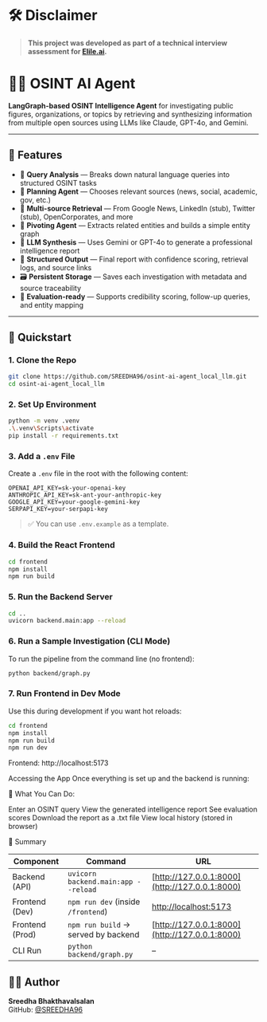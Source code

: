 # 🛠️ Disclaimer

> **This project was developed as part of a technical interview assessment for [Elile.ai](https://elile.ai).**  

# 🕵️‍♂️ OSINT AI Agent

**LangGraph-based OSINT Intelligence Agent** for investigating public figures, organizations, or topics by retrieving and synthesizing information from multiple open sources using LLMs like Claude, GPT-4o, and Gemini.

---

## 📌 Features

- 🔎 **Query Analysis** — Breaks down natural language queries into structured OSINT tasks  
- 🧭 **Planning Agent** — Chooses relevant sources (news, social, academic, gov, etc.)  
- 📡 **Multi-source Retrieval** — From Google News, LinkedIn (stub), Twitter (stub), OpenCorporates, and more  
- 🔄 **Pivoting Agent** — Extracts related entities and builds a simple entity graph  
- 🧠 **LLM Synthesis** — Uses Gemini or GPT-4o to generate a professional intelligence report  
- 🧾 **Structured Output** — Final report with confidence scoring, retrieval logs, and source links  
- 🗃️ **Persistent Storage** — Saves each investigation with metadata and source traceability  
- 🧪 **Evaluation-ready** — Supports credibility scoring, follow-up queries, and entity mapping  

---

## 🚀 Quickstart

### 1. Clone the Repo

```bash
git clone https://github.com/SREEDHA96/osint-ai-agent_local_llm.git
cd osint-ai-agent_local_llm
```

### 2. Set Up Environment

```bash
python -m venv .venv
.\.venv\Scripts\activate
pip install -r requirements.txt
```

### 3. Add a `.env` File

Create a `.env` file in the root with the following content:

```env
OPENAI_API_KEY=sk-your-openai-key
ANTHROPIC_API_KEY=sk-ant-your-anthropic-key
GOOGLE_API_KEY=your-google-gemini-key
SERPAPI_KEY=your-serpapi-key
```

> ✅ You can use `.env.example` as a template.

### 4. Build the React Frontend
```bash
cd frontend
npm install
npm run build
```
### 5. Run the Backend Server
```bash
cd ..
uvicorn backend.main:app --reload
```

### 6. Run a Sample Investigation (CLI Mode)
To run the pipeline from the command line (no frontend):
```bash
python backend/graph.py
```
### 7. Run Frontend in Dev Mode
Use this during development if you want hot reloads:
```bash
cd frontend
npm install
npm run build
npm run dev
```
Frontend: http://localhost:5173

Accessing the App
Once everything is set up and the backend is running:


🔹 What You Can Do:

Enter an OSINT query
View the generated intelligence report
See evaluation scores
Download the report as a .txt file
View local history (stored in browser)

📌 Summary

| Component       | Command                             | URL                                            |
| --------------- | ----------------------------------- | ---------------------------------------------- |
| Backend (API)   | `uvicorn backend.main:app --reload` | [http://127.0.0.1:8000](http://127.0.0.1:8000) |
| Frontend (Dev)  | `npm run dev` (inside `/frontend`)  | [http://localhost:5173](http://localhost:5173) |
| Frontend (Prod) | `npm run build` → served by backend | [http://127.0.0.1:8000](http://127.0.0.1:8000) |
| CLI Run         | `python backend/graph.py`           | –                                              |


## 👨‍💻 Author

**Sreedha Bhakthavalsalan**  
GitHub: [@SREEDHA96](https://github.com/SREEDHA96)

